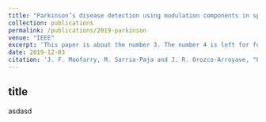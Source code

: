 ```yaml
---
title: "Parkinson’s disease detection using modulation components in speech signals"
collection: publications
permalink: /publications/2019-parkinson
venue: "IEEE"
excerpt: 'This paper is about the number 3. The number 4 is left for future work.'
date: 2019-12-03
citation: 'J. F. Moofarry, M. Sarria-Paja and J. R. Orozco-Arroyave, "Parkinson’s disease detection using modulation components in speech signals," 2019 XXII Symposium on Image, Signal Processing and Artificial Vision (STSIVA), Bucaramanga, Colombia, 2019, pp. 1-4, doi: 10.1109/STSIVA.2019.8730245.ss'
---
```


## title
asdasd
